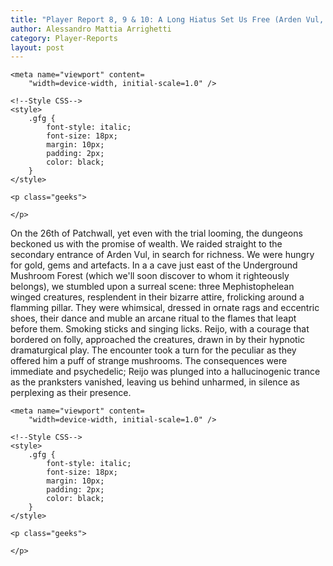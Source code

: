 ```yaml
---
title: "Player Report 8, 9 & 10: A Long Hiatus Set Us Free (Arden Vul, from Lionbeak Campaign)"
author: Alessandro Mattia Arrighetti
category: Player-Reports
layout: post
---
```

<html lang="en">
  
<head>
    <meta charset="UTF-8" />
    <meta http-equiv="X-UA-Compatible" content="IE=edge" />
  
    <meta name="viewport" content=
        "width=device-width, initial-scale=1.0" />
  
    <!--Style CSS-->
    <style>
        .gfg {
            font-style: italic;
            font-size: 18px;
            margin: 10px;
            padding: 2px;
            color: black;
        }
    </style>
</head>
  
<body>
    <p class="gfg">
    </p>
  
    <p class="geeks">
    
    </p>
</body>
  
</html>

On the 26th of Patchwall, yet even with the trial looming, the dungeons beckoned us with the promise of wealth. We raided straight to the secondary entrance of Arden Vul, in search for richness. We were hungry for gold, gems and artefacts. In a a cave just east of the Underground Mushroom Forest (which we'll soon discover to whom it righteously belongs), we stumbled upon a surreal scene: three Mephistophelean winged creatures, resplendent in their bizarre attire, frolicking around a flamming pillar. They were whimsical, dressed in ornate rags and eccentric shoes, their dance and muble an arcane ritual to the flames that leapt before them. Smoking sticks and singing licks. Reijo, with a courage that bordered on folly, approached the creatures, drawn in by their hypnotic dramaturgical play. The encounter took a turn for the peculiar as they offered him a puff of strange mushrooms. The consequences were immediate and psychedelic; Reijo was plunged into a hallucinogenic trance as the pranksters vanished, leaving us behind unharmed, in silence as perplexing as their presence.



<html lang="en">
  
<head>
    <meta charset="UTF-8" />
    <meta http-equiv="X-UA-Compatible" content="IE=edge" />
  
    <meta name="viewport" content=
        "width=device-width, initial-scale=1.0" />
  
    <!--Style CSS-->
    <style>
        .gfg {
            font-style: italic;
            font-size: 18px;
            margin: 10px;
            padding: 2px;
            color: black;
        }
    </style>
</head>
  
<body>
    <p class="gfg">
     </p>
  
    <p class="geeks">
    
    </p>
</body>
  
</html>
